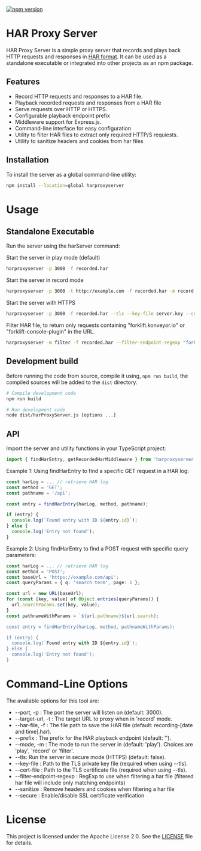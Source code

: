 [![npm version](https://badge.fury.io/js/harproxyserver.svg)](https://badge.fury.io/js/harproxyserver)

# HAR Proxy Server

HAR Proxy Server is a simple proxy server that records and plays back HTTP requests and responses in [HAR format](http://www.softwareishard.com/blog/har-12-spec/). It can be used as a standalone executable or integrated into other projects as an npm package.

## Features

- Record HTTP requests and responses to a HAR file.
- Playback recorded requests and responses from a HAR file
- Serve requests over HTTP or HTTPS.
- Configurable playback endpoint prefix
- Middleware support for Express.js.
- Command-line interface for easy configuration
- Utility to filter HAR files to extract only required HTTP/S requiests.
- Utility to sanitize headers and cookies from har files

## Installation

To install the server as a global command-line utility:

```bash
npm install --location=global harproxyserver
```

# Usage

## Standalone Executable

Run the server using the harServer command:

Start the server in play mode (default)

```bash
harproxyserver -p 3000 -f recorded.har
```

Start the server in record mode

```bash
harproxyserver -p 3000 -t http://example.com -f recorded.har -m record
```

Start the server with HTTPS

```bash
harproxyserver -p 3000 -f recorded.har --tls --key-file server.key --cert-file serv
```

Filter HAR file, to return only requests containing "forklift.konveyor.io" or "forklift-console-plugin"
in the URL.

```bash
harproxyserver -m filter -f recorded.har --filter-endpoint-regexp "forklift.konveyor.io|forklift-console-plugin"
```

## Development build

Before running the code from source, compile it using, `npm run build`, the compiled sources will be added to the `dist` directory.

```bash
# Compile development code
npm run build

# Run development code
node dist/harProxyServer.js [options ...]
```

## API

Import the server and utility functions in your TypeScript project:

```ts
import { findHarEntry, getRecordedHarMiddleware } from 'harproxyserver';
```

Example 1: Using findHarEntry to find a specific GET request in a HAR log:

```ts
const harLog = ... // retrieve HAR log
const method = 'GET';
const pathname = '/api';

const entry = findHarEntry(harLog, method, pathname);

if (entry) {
  console.log(`Found entry with ID ${entry.id}`);
} else {
  console.log('Entry not found');
}
```

Example 2: Using findHarEntry to find a POST request with specific query parameters:

```ts
const harLog = ... // retrieve HAR log
const method = 'POST';
const baseUrl = 'https://example.com/api';
const queryParams = { q: 'search term', page: 1 };

const url = new URL(baseUrl);
for (const [key, value] of Object.entries(queryParams)) {
  url.searchParams.set(key, value);
}
const pathnameWithParams = `${url.pathname}${url.search};

const entry = findHarEntry(harLog, method, pathnameWithParams);

if (entry) {
  console.log(`Found entry with ID ${entry.id}`);
} else {
  console.log('Entry not found');
}
```

# Command-Line Options

The available options for this tool are:

- --port, -p <number>: The port the server will listen on (default: 3000).
- --target-url, -t <url>: The target URL to proxy when in 'record' mode.
- --har-file, -f <file>: The file path to save the HAR file (default: recording-[date and time].har).
- --prefix <string>: The prefix for the HAR playback endpoint (default: '').
- --mode, -m <string>: The mode to run the server in (default: 'play'). Choices are 'play', 'record' or 'filter'.
- --tls: Run the server in secure mode (HTTPS) (default: false).
- --key-file <file>: Path to the TLS private key file (required when using --tls).
- --cert-file <file>: Path to the TLS certificate file (required when using --tls).
- --filter-endpoint-regexp <string>: RegExp to use when filtering a har file (filtered har file will include only matching endpoints)
- --sanitize <boolean>: Remove headers and cookies when filtering a har file
- --secure <boolean>: Enable/disable SSL certificate verification

# License

This project is licensed under the Apache License 2.0. See the [LICENSE](LICENSE) file for details.

